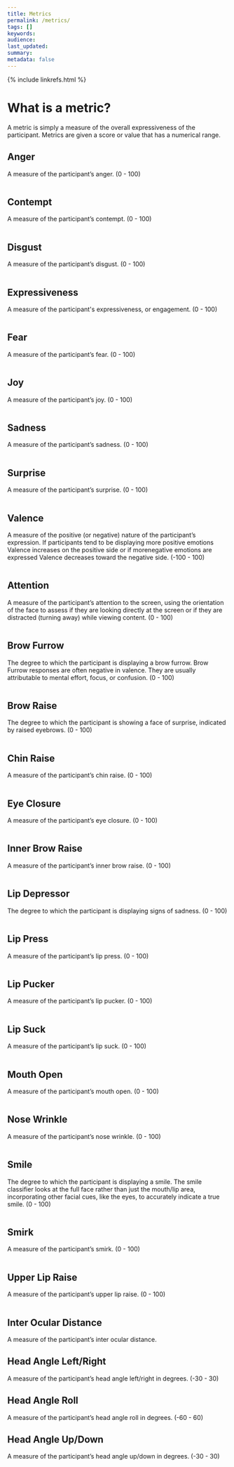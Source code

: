 ```yaml
---
title: Metrics
permalink: /metrics/
tags: []
keywords: 
audience: 
last_updated: 
summary: 
metadata: false
---
```

{% include linkrefs.html %} 

# What is a metric?

A metric is simply a measure of the overall expressiveness of the participant. Metrics are given a score or value that has a numerical range.


## Anger

A measure of the participant’s anger. (0 - 100)

<center><img src="../images/faces/Anger.jpg" alt="" title="Anger" align=center></center>

## Contempt

A measure of the participant’s contempt. (0 - 100)

<center><img src="../images/faces/Contempt.jpg" alt="" title="Contempt" align=center></center>

## Disgust

A measure of the participant’s disgust. (0 - 100)

<center><img src="../images/faces/Disgust.jpg" alt="" title="Disgust" align=center></center>

## Expressiveness

A measure of the participant's expressiveness, or engagement. (0 - 100)

<center><img src="../images/faces/Expressiveness.jpg" alt="" title="Expressiveness" align=center></center>

## Fear

A measure of the participant’s fear. (0 - 100)

<center><img src="../images/faces/Fear.jpg" alt="" title="Fear" align=center></center>

## Joy

A measure of the participant’s joy. (0 - 100)

<center><img src="../images/faces/Joy.jpg" alt="" title="Joy" align=center></center>

## Sadness

A measure of the participant’s sadness. (0 - 100)

<center><img src="../images/faces/Sadness.jpg" alt="" title="Sadness" align=center></center>

## Surprise

A measure of the participant’s surprise. (0 - 100)

<center><img src="../images/faces/Surprise.jpg" alt="" title="Surprise" align=center></center>

## Valence

A measure of the positive (or negative) nature of the participant’s expression. If participants tend to be displaying more positive emotions Valence increases on the positive side or if morenegative emotions are expressed Valence decreases toward the negative side. (-100 - 100)

<center><img src="../images/faces/Valence.jpg" alt="" title="Valence" align=center></center>

## Attention

A measure of the participant’s attention to the screen, using the orientation of the face to assess if they are looking directly at the screen or if they are distracted (turning away) while viewing content. (0 - 100)

<center><img src="../images/faces/Attention.jpg" alt="" title="Attention" align=center></center>

## Brow Furrow

The degree to which the participant is displaying a brow furrow. Brow Furrow responses are often negative in valence. They are usually attributable to mental effort, focus, or confusion. (0 - 100)

<center><img src="../images/faces/Brow%20Furrow.jpg" alt="" title="Brow Furrow" align=center></center>

## Brow Raise

The degree to which the participant is showing a face of surprise, indicated by raised eyebrows. (0 - 100)

<center><img src="../images/faces/Brow%20Raise.jpg" alt="" title="Brow Raise" align=center></center>

## Chin Raise

A measure of the participant’s chin raise. (0 - 100)

<center><img src="../images/faces/Chin%20Raise.jpg" alt="" title="Chin Raise" align=center></center>

## Eye Closure

A measure of the participant’s eye closure. (0 - 100)

<center><img src="../images/faces/Eye%20Closure.jpg" alt="" title="Eye Closure" align=center></center>

## Inner Brow Raise

A measure of the participant’s inner brow raise. (0 - 100)

<center><img src="../images/faces/Inner%20Brow%20Raise.jpg" alt="" title="Inner Brow Raise" align=center></center>

## Lip Depressor

The degree to which the participant is displaying signs of sadness. (0 - 100)

<center><img src="../images/faces/Lip%20Depressor.jpg" alt="" title="Lip Depressor" align=center></center>

## Lip Press

A measure of the participant’s lip press. (0 - 100)

<center><img src="../images/faces/Lip%20Press.jpg" alt="" title="Lip Press" align=center></center>

## Lip Pucker

A measure of the participant’s lip pucker. (0 - 100)

<center><img src="../images/faces/Lip%20Pucker.jpg" alt="" title="Lip Pucker" align=center></center>

## Lip Suck

A measure of the participant’s lip suck. (0 - 100)

<center><img src="../images/faces/Lip%20Suck.jpg" alt="" title="Lip Suck" align=center></center>

## Mouth Open

A measure of the participant’s mouth open. (0 - 100)

<center><img src="../images/faces/Mouth%20Open.jpg" alt="" title="Mouth Open" align=center></center>

## Nose Wrinkle

A measure of the participant’s nose wrinkle. (0 - 100)

<center><img src="../images/faces/Nose%20Wrinkle.jpg" alt="" title="Nose Wrinkle" align=center></center>

## Smile

The degree to which the participant is displaying a smile. The smile classifier looks at the full face rather than just the mouth/lip area, incorporating other facial cues, like the eyes, to accurately indicate a true smile. (0 - 100)

<center><img src="../images/faces/Smile.jpg" alt="" title="Smile" align=center></center>

## Smirk

A measure of the participant’s smirk. (0 - 100)

<center><img src="../images/faces/Smirk.jpg" alt="" title="Smirk" align=center></center>

## Upper Lip Raise

A measure of the participant’s upper lip raise. (0 - 100)

<center><img src="../images/faces/Upper%20Lip%20Raise.jpg" alt="" title="Upper Lip Raise" align=center></center>

## Inter Ocular Distance

A measure of the participant’s inter ocular distance.

## Head Angle Left/Right

A measure of the participant’s head angle left/right in degrees. (-30 - 30)

## Head Angle Roll

A measure of the participant’s head angle roll in degrees. (-60 - 60)

## Head Angle Up/Down

A measure of the participant’s head angle up/down in degrees. (-30 - 30)

